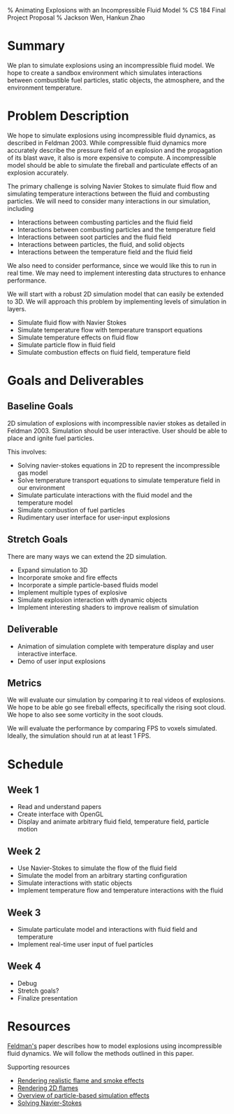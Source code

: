 % Animating Explosions with an Incompressible Fluid Model
% CS 184 Final Project Proposal
% Jackson Wen, Hankun Zhao

# Summary
We plan to simulate explosions using an incompressible fluid model. We hope to create a sandbox environment which simulates interactions between combustible fuel particles, static objects, the atmosphere, and the environment temperature.

# Problem Description
We hope to simulate explosions using incompressible fluid dynamics, as described in Feldman 2003. While compressible fluid dynamics more accurately describe the pressure field of an explosion and the propagation of its blast wave, it also is more expensive to compute. A incompressible model should be able to simulate the fireball and particulate effects of an explosion accurately.

The primary challenge is solving Navier Stokes to simulate fluid flow and simulating temperature interactions between the fluid and combusting particles. We will need to consider many interactions in our simulation, including

* Interactions between combusting particles and the fluid field
* Interactions between combusting particles and the temperature field
* Interactions between soot particles and the fluid field
* Interactions between particles, the fluid, and solid objects
* Interactions between the temperature field and the fluid field

We also need to consider performance, since we would like this to run in real time. We may need to implement interesting data structures to enhance performance.

We will start with a robust 2D simulation model that can easily be extended to 3D. We will approach this problem by implementing levels of simulation in layers.

* Simulate fluid flow with Navier Stokes
* Simulate temperature flow with temperature transport equations
* Simulate temperature effects on fluid flow
* Simulate particle flow in fluid field
* Simulate combustion effects on fluid field, temperature field

# Goals and Deliverables

## Baseline Goals

2D simulation of explosions with incompressible navier stokes as detailed in Feldman 2003. Simulation should be user interactive. User should be able to place and ignite fuel particles.

This involves:

* Solving navier-stokes equations in 2D to represent the incompressible gas model
* Solve temperature transport equations to simulate temperature field in our environment
* Simulate particulate interactions with the fluid model and the temperature model
* Simulate combustion of fuel particles
* Rudimentary user interface for user-input explosions

## Stretch Goals
There are many ways we can extend the 2D simulation.

* Expand simulation to 3D
* Incorporate smoke and fire effects
* Incorporate a simple particle-based fluids model
* Implement multiple types of explosive
* Simulate explosion interaction with dynamic objects
* Implement interesting shaders to improve realism of simulation

## Deliverable

* Animation of simulation complete with temperature display and user interactive interface. 
* Demo of user input explosions

## Metrics
We will evaluate our simulation by comparing it to real videos of explosions. We hope to be able go see fireball effects, specifically the rising soot cloud. We hope to also see some vorticity in the soot clouds.

We will evaluate the performance by comparing FPS to voxels simulated. Ideally, the simulation should run at at least 1 FPS.

# Schedule
## Week 1
* Read and understand papers
* Create interface with OpenGL 
* Display and animate arbitrary fluid field, temperature field, particle motion 

## Week 2
* Use Navier-Stokes to simulate the flow of the fluid field
* Simulate the model from an arbitrary starting configuration
* Simulate interactions with static objects
* Implement temperature flow and temperature interactions with the fluid

## Week 3
* Simulate particulate model and interactions with fluid field and temperature
* Implement real-time user input of fuel particles

## Week 4
* Debug
* Stretch goals?
* Finalize presentation

# Resources

<a href="Feldman-paper.pdf">Feldman's</a> paper describes how to model explosions using incompressible fluid dynamics. We will follow the methods outlined in this paper.

Supporting resources

* <a href="https://docs.google.com/viewer?url=https://www.doc.ic.ac.uk/~dfg/graphics/GraphicsLecture17.pdf">Rendering realistic flame and smoke effects</a>
* <a href="https://graphics.ethz.ch/teaching/former/imagesynthesis_06/miniprojects/p3/"> Rendering 2D flames</a>
* <a href="https://docs.google.com/viewer?url=http://physbam.stanford.edu/~fedkiw/papers/stanford2002-06.pdf">Overview of particle-based simulation effects</a>
* <a href="http://www.dgp.toronto.edu/people/stam/reality/Research/pdf/ns.pdf">Solving Navier-Stokes</a>
